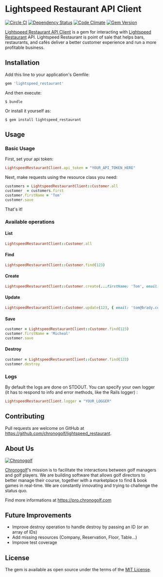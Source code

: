 # Lightspeed Restaurant API Client

[![Circle CI](https://circleci.com/gh/chronogolf/lightspeed_restaurant.svg?style=shield&circle-token=94ebc6c7495f5c0bbf9f6a89526395306f223b7e)](https://circleci.com/gh/chronogolf/lightspeed_restaurant)
[![Dependency Status](https://gemnasium.com/chronogolf/lightspeed_restaurant.svg)](https://gemnasium.com/chronogolf/lightspeed_restaurant) [![Code Climate](https://codeclimate.com/github/chronogolf/lightspeed_restaurant/badges/gpa.svg)](https://codeclimate.com/github/chronogolf/lightspeed_restaurant) [![Gem Version](https://badge.fury.io/rb/lightspeed_restaurant.svg)](https://badge.fury.io/rb/lightspeed_restaurant)

[Lightspeed Restaurant API Client](https://github.com/chronogolf/lightspeed_restaurant) is a gem for interacting with [Lightspeed Restaurant](https://www.lightspeedhq.com/products/restaurant/) API.
Lightspeed Restaurant is point of sale that helps bars, restaurants, and cafés deliver a better customer experience and run a more profitable business.

## Installation

Add this line to your application's Gemfile:

```ruby
gem 'lightspeed_restaurant'
```

And then execute:

    $ bundle

Or install it yourself as:

    $ gem install lightspeed_restaurant

## Usage

### Basic Usage

First, set your api token:
```ruby
LightspeedRestaurantClient.api_token = "YOUR_API_TOKEN_HERE"
```
Next, make requests using the resource class you need:
```ruby
customers = LightspeedRestaurantClient::Customer.all
customer  = customers.first
customer.firstName = 'Tom'
customer.save
```
That's it!

### Available operations

#### List

```ruby
LightspeedRestaurantClient::Customer.all
```

#### Find
```ruby
LightspeedRestaurantClient::Customer.find(123)
```

#### Create
```ruby
LightspeedRestaurantClient::Customer.create(...firstName: 'Tom', email: 'tom@brady.com'...)
```

#### Update
```ruby
LightspeedRestaurantClient::Customer.update(123, { email: 'tom@brady.com' })
```

#### Save
```ruby
customer = LightspeedRestaurantClient::Customer.find(123)
customer.firstName = 'Micheal'
customer.save
```

#### Destroy
```ruby
customer = LightspeedRestaurantClient::Customer.find(123)
customer.destroy
```

### Logs

By default the logs are done on STDOUT.
You can specify your own logger (it has to respond to info and error methods, like the Rails logger) :
```ruby
LightspeedRestaurantClient.logger = "YOUR_LOGGER"
```

## Contributing

Pull requests are welcome on GitHub at https://github.com/chronogolf/lightspeed_restaurant.

## About Us
[![Chronogolf][crest]](https://www.chronogolf.com)

[Chronogolf](https://www.chronogolf.com)'s mission is to facilitate the interactions between golf managers and golf players. We are building software that allows golf directors to better manage their course, together with a marketplace to find & book games in real-time. We are constantly innovating and trying to challenge the status quo.

Find more informations at https://pro.chronogolf.com

## Future Improvements
- Improve destroy operation to handle destroy by passing an ID (or an array of IDs)
- Add missing resources (Company, Reservation, Floor, Table...)
- Improve test coverage

## License

The gem is available as open source under the terms of the [MIT License](http://opensource.org/licenses/MIT).

[crest]: https://cdn2.chronogolf.com/assets/logos/Github%20-%20Header.png
